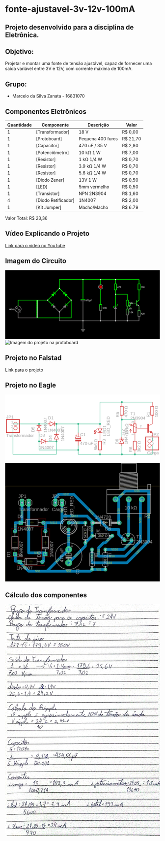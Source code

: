 # fonte-ajustavel-3v-12v-100mA
## Projeto desenvolvido para a disciplina de Eletrônica.
## Objetivo:
Projetar e montar uma fonte de tensão ajustável, capaz de fornecer uma saída variável entre 3V e 12V, com corrente máxima de 100mA.

## Grupo:
- Marcelo da Silva Zanata - 16831070

## Componentes Eletrônicos
| Quantidade     | Componente | Descrição | Valor |
| ---   | ---                 | ---                | ---      |
| 1 	| [Transformador] 	  | 18 V			   | R$ 0,00  |
| 1     | [Protoboard] 		  | Pequena 400 furos  | R$ 21,70  |
| 1     | [Capacitor] 	      | 470 uF / 35 V      | R$ 2,80  |
| 1     | [Potenciômetro]     | 10 kΩ 1 W 	       | R$ 7,00  |
| 1     | [Resistor] 	      | 1 kΩ 1/4 W         | R$ 0,70  |
| 1     | [Resistor] 	 	  | 3.9 kΩ 1/4 W         | R$ 0,70  |
| 1     | [Resistor]          | 5.6 kΩ 1/4 W       | R$ 0,70  |
| 1     | [Diodo Zener]       | 13V 1 W            | R$ 0,50  |
| 1     | [LED] 			  | 5mm vermelho       | R$ 0,50  |
| 1     | [Transistor] 		  | NPN 2N3904   	   | R$ 1,60  |
| 4 	| [Diodo Retificador] | 1N4007 		       | R$ 2,00  |
| 1     | [Kit Jumper]        | Macho/Macho        | R$ 6.79  |

Valor Total: R$ 23,36

## Vídeo Explicando o Projeto
[Link para o vídeo no YouTube](https://youtu.be/FGgIoPbJn9w)
## Imagem do Circuito
![Imagem do projeto no Falstad](img/falstad.png)
![Imagem do projeto na protoboard](img/proto.jpg)

## Projeto no Falstad
[Link para o projeto](https://tinyurl.com/245nzmpe)

## Projeto no Eagle
![Imagem do Esquemático](img/schema-eagle.png)
![Imagem do PCB](img/pcb-eagle.png)

## Cálculo dos componentes
![Imagem dos Cálculos](img/calculos.jpg)
